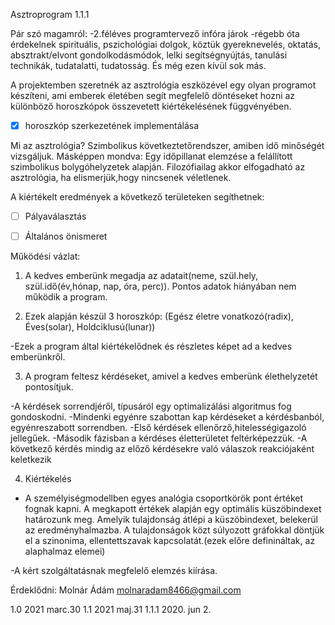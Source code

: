 Asztroprogram 1.1.1

Pár szó magamról: 
-2.féléves programtervező infóra járok
-régebb óta érdekelnek spirituális, pszichológiai dolgok, köztük gyereknevelés, oktatás, absztrakt/elvont gondolkodásmódok, lelki segítségnyújtás, tanulási technikák, tudatalatti, tudatosság. És még ezen kívül sok más. 

A projektemben szeretnék az asztrológia eszközével egy olyan programot készíteni, ami emberek életében segít megfelelő döntéseket hozni az különböző horoszkópok összevetett kiértékelésének  függvényében. 
- [x] horoszkóp szerkezetének implementálása

Mi az asztrológia?
Szimbolikus következtetőrendszer, amiben idő minőségét vizsgáljuk. Másképpen mondva: Egy időpillanat elemzése a felállított szimbolikus bolygóhelyzetek alapján.
Filozófiailag akkor elfogadható az asztrológia, ha elismerjük,hogy nincsenek véletlenek.

A kiértékelt eredmények a következő területeken segíthetnek:
- [ ] Pályaválasztás
- [ ] Általános önismeret


Működési vázlat:

1. A kedves emberünk megadja az adatait(neme, szül.hely, szül.idő(év,hónap, nap, óra, perc)). Pontos adatok hiányában nem működik a program.

2. Ezek alapján  készül 3 horoszkóp: (Egész életre vonatkozó(radix), Éves(solar), Holdciklusú(lunar))

-Ezek a program által kiértékelődnek és részletes képet ad a kedves emberünkről.

3. A program feltesz kérdéseket, amivel a kedves emberünk élethelyzetét pontosítjuk.

-A kérdések sorrendjéről, típusáról egy optimalizálási algoritmus fog gondoskodni.
-Mindenki egyénre szabottan kap kérdéseket a kérdésbanból, egyénreszabott sorrendben.
      -Első kérdések ellenőrző,hitelességigazoló jellegűek.
      -Második fázisban a kérdéses életterületet feltérképezzük.
                -A következő kérdés mindig az előző kérdésekre való válaszok reakciójaként keletkezik
      
4. Kiértékelés

- A személyiségmodellben egyes analógia csoportkörök pont értéket fognak kapni. A megkapott értékek alapján egy optimális küszöbindexet határozunk meg.
Amelyik tulajdonság átlépi a küszöbindexet, belekerül az eredményhalmazba.
A tulajdonságok közt súlyozott gráfokkal döntjük el a szinonima, ellentettszavak kapcsolatát.(ezek előre definináltak, az alaphalmaz elemei)

-A kért szolgáltatásnak megfelelő elemzés kiírása.



Érdeklődni: Molnár Ádám molnaradam8466@gmail.com

1.0 2021 marc.30
1.1 2021 maj.31
1.1.1 2020. jun 2.
